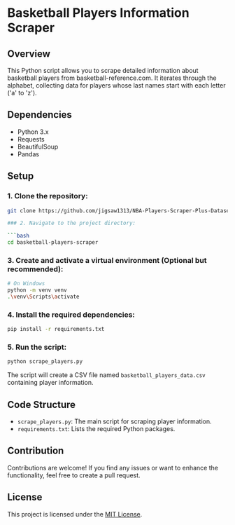 # Basketball Players Information Scraper

## Overview

This Python script allows you to scrape detailed information about basketball players from basketball-reference.com. It iterates through the alphabet, collecting data for players whose last names start with each letter ('a' to 'z').

## Dependencies

- Python 3.x
- Requests
- BeautifulSoup
- Pandas

## Setup

### 1. Clone the repository:

```bash
git clone https://github.com/jigsaw1313/NBA-Players-Scraper-Plus-Dataset.git

### 2. Navigate to the project directory:

```bash
cd basketball-players-scraper
```

### 3. Create and activate a virtual environment (Optional but recommended):

```bash
# On Windows
python -m venv venv
.\venv\Scripts\activate
```

### 4. Install the required dependencies:

```bash
pip install -r requirements.txt
```

### 5. Run the script:

```bash
python scrape_players.py
```

The script will create a CSV file named `basketball_players_data.csv` containing player information.

## Code Structure

- `scrape_players.py`: The main script for scraping player information.
- `requirements.txt`: Lists the required Python packages.

## Contribution

Contributions are welcome! If you find any issues or want to enhance the functionality, feel free to create a pull request.

## License

This project is licensed under the [MIT License](LICENSE).
```